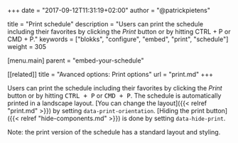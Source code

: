 +++
date            = "2017-09-12T11:31:19+02:00"
author          = "@patrickpietens"

title           = "Print schedule"
description     = "Users can print the schedule including their favorites by clicking the *Print* button or by hitting CTRL + P or CMD + P."
keywords        = ["blokks", "configure", "embed", "print", "schedule"]
weight          = 305

[menu.main]
parent          = "embed-your-schedule"

[[related]]
title = "Avanced options: Print options"
url = "print.md"
+++

Users can print the schedule including their favorites by clicking the *Print* button or by hitting <kbd>CTRL + P</kbd> or <kbd>CMD + P</kbd>. The schedule is automatically printed in a landscape layout. [You can change the layout]({{< relref "print.md" >}}) by setting `data-print-orientation`. [Hiding the print button]({{< relref "hide-components.md" >}}) is done by setting `data-hide-print`.

<span class='note'>Note: the print version of the schedule has a standard layout and styling.</span>